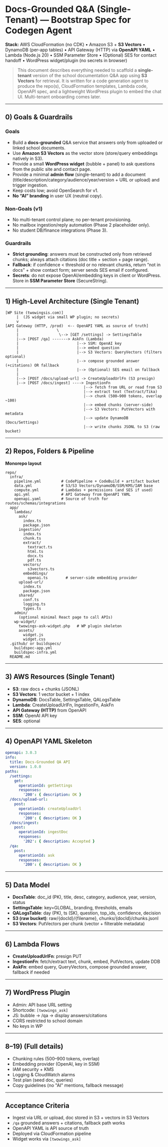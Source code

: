 # Docs-Grounded Q&A (Single-Tenant) — Bootstrap Spec for Codegen Agent

**Stack:** AWS CloudFormation (no CDK) • Amazon S3 + **S3 Vectors** • DynamoDB (per-app tables) • API Gateway (HTTP) via **OpenAPI YAML** • Lambda (Node.js 20) • SSM Parameter Store • (Optional) SES for contact handoff • WordPress widget/plugin (no secrets in browser)

> This document describes everything needed to scaffold a **single-tenant** version of the school documentation Q&A app using **S3 Vectors** for retrieval. It is written for a code generation agent to produce the repo(s), CloudFormation templates, Lambda code, OpenAPI spec, and a lightweight WordPress plugin to embed the chat UI. Multi-tenant onboarding comes later.

---

## 0) Goals & Guardrails

### Goals

- Build a **docs-grounded** Q&A service that answers only from uploaded or linked school documents.
- Use **Amazon S3 Vectors** as the vector store (store/query embeddings natively in S3).
- Provide a small **WordPress widget** (bubble + panel) to ask questions from the public site and contact page.
- Provide a minimal **admin flow** (single-tenant) to add a document (title/description/category/audience/year/version + URL or upload) and trigger ingestion.
- Keep costs low; avoid OpenSearch for v1.
- **No “AI” branding** in user UX (neutral copy).

### Non-Goals (v1)

- No multi-tenant control plane; no per-tenant provisioning.
- No mailbox ingestion/reply automation (Phase 2 placeholder only).
- No student DB/finance integrations (Phase 3).

### Guardrails

- **Strict grounding**: answers must be constructed only from retrieved chunks; always attach citations (doc title + section + page range).
- **Fallback**: if confidence < threshold or no relevant chunks, return “not in docs” + show contact form; server sends SES email if configured.
- **Secrets**: do not expose OpenAI/embedding keys in client or WordPress. Store in **SSM Parameter Store** (SecureString).

---

## 1) High-Level Architecture (Single Tenant)

```
[WP Site (twowingsis.com)]
     |  (JS widget via small WP plugin; no secrets)
     v
[API Gateway (HTTP, /prod)  <-- OpenAPI YAML as source of truth]
     |                 \
     |                  \--> [GET /settings] -> SettingsTable
     |--> [POST /qa] -------> AskFn (Lambda)
     |                          |--> SSM: OpenAI key
     |                          |--> embed question
     |                          |--> S3 Vectors: QueryVectors (filters optional)
     |                          |--> compose grounded answer (+citations) OR fallback
     |                          |--> (Optional) SES email on fallback
     |
     |--> [POST /docs/upload-url] -> CreateUploadUrlFn (S3 presign)
     |--> [POST /docs/ingest] ----> IngestionFn
                                   |--> fetch from URL or read from S3
                                   |--> extract text (Textract/Tika)
                                   |--> chunk (500–900 tokens, overlap ~100)
                                   |--> embed chunks (server-side)
                                   |--> S3 Vectors: PutVectors with metadata
                                   |--> update DynamoDB (Docs/Settings)
                                   |--> write chunks JSONL to S3 (raw bucket)
```

---

## 2) Repos, Folders & Pipeline

**Monorepo layout**

```
repo/
  infra/
    pipeline.yml         # CodePipeline + CodeBuild + artifact bucket
    data.yml             # S3/S3 Vectors/DynamoDB/SSM/KMS/IAM base
    compute.yml          # Lambdas + permissions (and SES if used)
    api.yml              # API Gateway from OpenAPI YAML
    openapi.yaml         # Source of truth for routes/schemas/integrations
  app/
    lambdas/
      ask/
        index.ts
        package.json
      ingestion/
        index.ts
        chunk.ts
        extract/
          textract.ts
          html.ts
          docx.ts
          pdf.ts
        vectors/
          s3vectors.ts
        embeddings/
          openai.ts        # server-side embedding provider
      upload-url/
        index.ts
        package.json
      shared/
        conf.ts
        logging.ts
        types.ts
    admin/
      (optional minimal React page to call APIs)
    wp-widget/
      twowings-ask-widget.php   # WP plugin skeleton
      assets/
        widget.js
        widget.css
  .github/ or buildspecs/
    buildspec-app.yml
    buildspec-infra.yml
  README.md
```

---

## 3) AWS Resources (Single Tenant)

- **S3**: raw docs + chunks (JSONL)
- **S3 Vectors**: 1 vector bucket + 1 index
- **DynamoDB**: DocsTable, SettingsTable, QALogsTable
- **Lambda**: CreateUploadUrlFn, IngestionFn, AskFn
- **API Gateway (HTTP)** from OpenAPI
- **SSM**: OpenAI API key
- **SES**: optional

---

## 4) OpenAPI YAML Skeleton

```yaml
openapi: 3.0.3
info:
  title: Docs-Grounded QA API
  version: 1.0.0
paths:
  /settings:
    get:
      operationId: getSettings
      responses:
        '200': { description: OK }
  /docs/upload-url:
    post:
      operationId: createUploadUrl
      responses:
        '200': { description: OK }
  /docs/ingest:
    post:
      operationId: ingestDoc
      responses:
        '202': { description: Accepted }
  /qa:
    post:
      operationId: ask
      responses:
        '200': { description: OK }
```

---

## 5) Data Model

- **DocsTable**: doc\_id (PK), title, desc, category, audience, year, version, status
- **SettingsTable**: key=GLOBAL, branding, thresholds, emails
- **QALogsTable**: day (PK), ts (SK), question, top\_ids, confidence, decision
- **S3 (raw bucket)**: raw/{docId}/{filename}, chunks/{docId}/chunks.jsonl
- **S3 Vectors**: PutVectors per chunk (vector + filterable metadata)

---

## 6) Lambda Flows

- **CreateUploadUrlFn**: presign PUT
- **IngestionFn**: fetch/extract text, chunk, embed, PutVectors, update DDB
- **AskFn**: embed query, QueryVectors, compose grounded answer, fallback if needed

---

## 7) WordPress Plugin

- Admin: API base URL setting
- Shortcode: `[twowings_ask]`
- JS: bubble → /qa → display answers/citations
- CORS restricted to school domain
- No keys in WP

---

## 8–19) (Full details)

- Chunking rules (500–900 tokens, overlap)
- Embedding provider (OpenAI, key in SSM)
- IAM security + KMS
- Logging & CloudWatch alarms
- Test plan (seed doc, queries)
- Copy guidelines (no "AI" mentions, fallback message)

---

## Acceptance Criteria

- Ingest via URL or upload, doc stored in S3 + vectors in S3 Vectors
- `/qa` grounded answers + citations, fallback path works
- OpenAPI YAML is API source of truth
- Deployed via CloudFormation pipeline
- Widget works via `[twowings_ask]`

